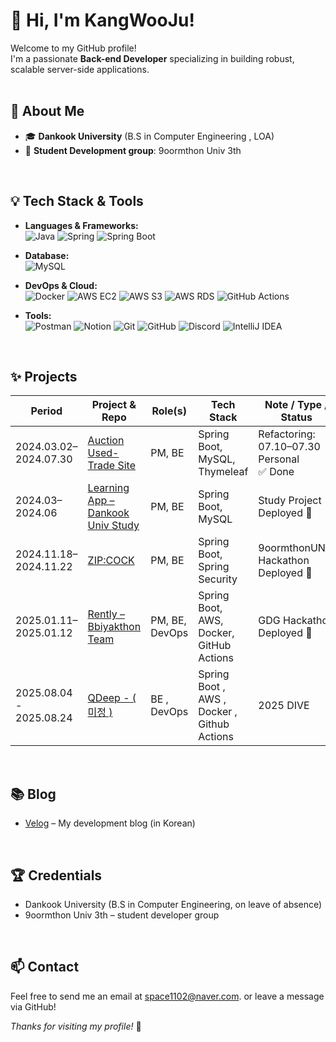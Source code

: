 # 👋 Hi, I'm KangWooJu!

Welcome to my GitHub profile!  
I'm a passionate **Back-end Developer** specializing in building robust, scalable server-side applications.
<br><br>

## 🚀 About Me

- 🎓 **Dankook University** (B.S in Computer Engineering , LOA)
- 🎯 **Student Development group**: 9oormthon Univ 3th
<br>

## 💡 Tech Stack & Tools

- **Languages & Frameworks:**  
  ![Java](https://img.shields.io/badge/Java-007396?style=flat&logo=java&logoColor=white)
  ![Spring](https://img.shields.io/badge/Spring-6DB33F?style=flat&logo=spring&logoColor=white)
  ![Spring Boot](https://img.shields.io/badge/SpringBoot-6DB33F?style=flat&logo=springboot&logoColor=white)
  
- **Database:**  
  ![MySQL](https://img.shields.io/badge/MySQL-4479A1?style=flat&logo=mysql&logoColor=white)
  
- **DevOps & Cloud:**  
  ![Docker](https://img.shields.io/badge/Docker-2496ED?style=flat&logo=docker&logoColor=white)
  ![AWS EC2](https://img.shields.io/badge/AWS%20EC2-FF9900?style=flat&logo=amazon-ec2&logoColor=white)
  ![AWS S3](https://img.shields.io/badge/AWS%20S3-569A31?style=flat&logo=amazon-s3&logoColor=white)
  ![AWS RDS](https://img.shields.io/badge/AWS%20RDS-527FFF?style=flat&logo=amazon-rds&logoColor=white)
  ![GitHub Actions](https://img.shields.io/badge/GitHub%20Actions-2088FF?style=flat&logo=githubactions&logoColor=white)
 
- **Tools:**  
  ![Postman](https://img.shields.io/badge/Postman-FF6C37?style=flat&logo=postman&logoColor=white)
  ![Notion](https://img.shields.io/badge/Notion-000000?style=flat&logo=notion&logoColor=white)
  ![Git](https://img.shields.io/badge/Git-F05032?style=flat&logo=git&logoColor=white)
  ![GitHub](https://img.shields.io/badge/GitHub-181717?style=flat&logo=github&logoColor=white)
  ![Discord](https://img.shields.io/badge/Discord-5865F2?style=flat&logo=discord&logoColor=white)
  ![IntelliJ IDEA](https://img.shields.io/badge/IntelliJ%20IDEA-000000?style=flat&logo=intellijidea&logoColor=white)

<br>

## ✨ Projects

| Period                | Project & Repo                                                                                              | Role(s)           | Tech Stack                                  | Note / Type / Status       |
|-----------------------|-------------------------------------------------------------------------------------------------------------|-------------------|----------------------------------------------|----------------------------|
| 2024.03.02–2024.07.30 | [Auction Used-Trade Site](https://github.com/KangWooJu/DomProject_Final)                                    | PM, BE            | Spring Boot, MySQL, Thymeleaf                | Refactoring: 07.10–07.30<br>Personal<br>✅ Done |
| 2024.03–2024.06       | [Learning App – Dankook Univ Study](https://github.com/9oormthonDKU)                                       | PM, BE            | Spring Boot, MySQL                           | Study Project<br>Deployed 🚀                  |
| 2024.11.18–2024.11.22 | [ZIP:COCK](https://github.com/KangWooJu/2024_DANPOONG_TEAM_44_BE)                                          | PM, BE            | Spring Boot, Spring Security      | 9oormthonUNIV Hackathon<br>Deployed 🚀         |
| 2025.01.11–2025.01.12 | [Rently – Bbiyakthon Team](https://github.com/Bbiyakthon-6gaejang)                                         | PM, BE, DevOps    | Spring Boot, AWS, Docker, GitHub Actions | GDG Hackathon<br>Deployed 🚀                  |
| 2025.08.04 - 2025.08.24   | [QDeep - ( 미정 )](https://github.com/2025DIVE-QDeep/BE) | BE , DevOps | Spring Boot , AWS , Docker , Github Actions | 2025 DIVE |

<br>

## 📚 Blog

- [Velog](https://velog.io/@space1102/posts) – My development blog (in Korean)

<br>

## 🏆 Credentials

- Dankook University (B.S in Computer Engineering, on leave of absence)  
- 9oormthon Univ 3th – student developer group 

<br>

## 📫 Contact

Feel free to send me an email at space1102@naver.com. or leave a message via GitHub!

_Thanks for visiting my profile!_ 🚀
